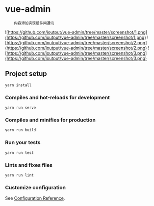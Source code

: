 # vue-admin
```
    内容添加实现组件间通讯
```

![https://github.com/ioutput/vue-admin/tree/master/screenshot/1.png](https://github.com/ioutput/vue-admin/tree/master/screenshot/1.png)
![https://github.com/ioutput/vue-admin/tree/master/screenshot/2.png](https://github.com/ioutput/vue-admin/tree/master/screenshot/2.png)
![https://github.com/ioutput/vue-admin/tree/master/screenshot/3.png](https://github.com/ioutput/vue-admin/tree/master/screenshot/3.png)
## Project setup
```
yarn install
```

### Compiles and hot-reloads for development
```
yarn run serve
```

### Compiles and minifies for production
```
yarn run build
```

### Run your tests
```
yarn run test
```

### Lints and fixes files
```
yarn run lint
```

### Customize configuration
See [Configuration Reference](https://cli.vuejs.org/config/).
